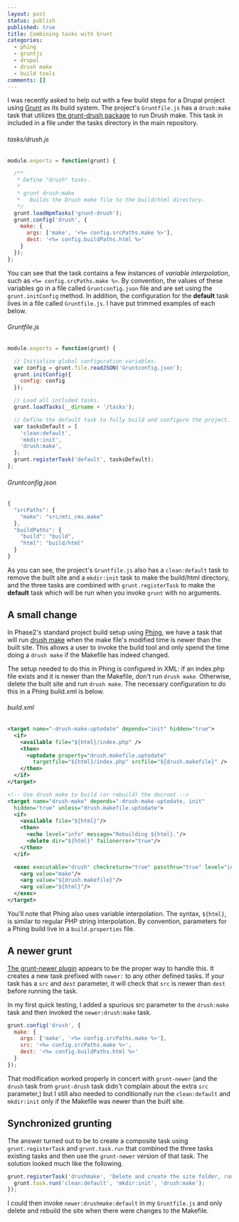 ```yaml
---
layout: post
status: publish
published: true
title: Combining tasks with Grunt
categories: 
  - phing
  - gruntjs
  - drupal
  - drush make
  - build tools
comments: []
---
```


I was recently asked to help out with a few build steps for a Drupal project using [Grunt](http://gruntjs.com/) as its build system. The project's `Gruntfile.js` has a `drush:make` task that utilizes [the grunt-drush package](https://github.com/nickpack/grunt-drush) to run Drush make. This task in included in a file under the tasks directory in the main repository.

###### tasks/drush.js

```javascript
module.exports = function(grunt) {

  /**
   * Define "drush" tasks.
   *
   * grunt drush:make
   *   Builds the Drush make file to the build/html directory.
   */
  grunt.loadNpmTasks('grunt-drush');
  grunt.config('drush', {
    make: {
      args: ['make', '<%= config.srcPaths.make %>'],
      dest: '<%= config.buildPaths.html %>'
    }
  });
};
```

You can see that the task contains a few instances of _variable interpolation_, such as `<%= config.srcPaths.make %>`. By convention, the values of these variables go in a file called `Gruntconfig.json` file and are set using the `grunt.initConfig` method. In addition, the configuration for the **default** task lives in a file called `Gruntfile.js`. I have put trimmed examples of each below.

###### Gruntfile.js

```javascript
module.exports = function(grunt) {

  // Initialize global configuration variables.
  var config = grunt.file.readJSON('Gruntconfig.json');
  grunt.initConfig({
    config: config
  });

  // Load all included tasks.
  grunt.loadTasks(__dirname + '/tasks');

  // Define the default task to fully build and configure the project.
  var tasksDefault = [
    'clean:default',
    'mkdir:init',
    'drush:make',
  ];
  grunt.registerTask('default', tasksDefault);
};
```

###### Gruntconfig.json

```javascript
{
  "srcPaths": {
    "make": "src/mti_cms.make"
  },
  "buildPaths": {
    "build": "build",
    "html": "build/html"
  }
}
```

As you can see, the project's `Gruntfile.js` also has a `clean:default` task to remove the built site and a `mkdir:init` task to make the build/html directory, and the three tasks are combined with `grunt.registerTask` to make the **default** task which will be run when you invoke `grunt` with no arguments.

## A small change

In Phase2's standard project build setup using [Phing](http://www.phing.info/), we have a task that will run [drush make](http://drush.ws/docs/make.txt) when the make file's modified time is newer than the built site. This allows a user to invoke the build tool and only spend the time doing a `drush make` if the Makefile has indeed changed.

The setup needed to do this in Phing is configured in XML: if an index.php file exists and it is newer than the Makefile, don't run `drush make`. Otherwise, delete the built site and run `drush make`. The necessary configuration to do this in a Phing build.xml is below.

###### build.xml

```xml
<target name="-drush-make-uptodate" depends="init" hidden="true">
  <if>
    <available file="${html}/index.php" />
    <then>
      <uptodate property="drush.makefile.uptodate"
        targetfile="${html}/index.php" srcfile="${drush.makefile}" />
    </then>
  </if>
</target>

<!-- Use drush make to build (or rebuild) the docroot -->
<target name="drush-make" depends="-drush-make-uptodate, init"
  hidden="true" unless="drush.makefile.uptodate">
  <if>
    <available file="${html}"/>
    <then>
      <echo level="info" message="Rebuilding ${html}."/>
      <delete dir="${html}" failonerror="true"/>
    </then>
  </if>

  <exec executable="drush" checkreturn="true" passthru="true" level="info">
    <arg value="make"/>
    <arg value="${drush.makefile}"/>
    <arg value="${html}"/>
  </exec>
</target>
```

You'll note that Phing also uses variable interpolation. The syntax, `${html}`, is similar to regular PHP string interpolation. By convention, parameters for a Phing build live in a `build.properties` file.

## A newer grunt

[The grunt-newer plugin](https://github.com/tschaub/grunt-newer) appears to be the proper way to handle this. It creates a new task prefixed with `newer:` to any other defined tasks. If your task has a `src` and `dest` parameter, it will check that `src` is newer than `dest` before running the task.

In my first quick testing, I added a spurious src parameter to the `drush:make` task and then invoked the `newer:drush:make` task.

```javascript
grunt.config('drush', {
  make: {
    args: ['make', '<%= config.srcPaths.make %>'],
    src: '<%= config.srcPaths.make %>',
    dest: '<%= config.buildPaths.html %>'
  }
});
```

That modification worked properly in concert with `grunt-newer` (and the `drush` task from `grunt-drush` task didn't complain about the extra `src` parameter,) but I still also needed to conditionally run the `clean:default` and `mkdir:init` only if the Makefile was newer than the built site.

## Synchronized grunting

The answer turned out to be to create a composite task using `grunt.registerTask` and `grunt.task.run` that combined the three tasks existing tasks and then use the `grunt-newer` version of that task. The solution looked much like the following.

```javascript
grunt.registerTask('drushmake', 'Delete and create the site folder, run Drush make.', function() {
  grunt.task.run('clean:default', 'mkdir:init', 'drush:make');
});
```

I could then invoke `newer:drushmake:default` in my `Gruntfile.js` and only delete and rebuild the site when there were changes to the Makefile.